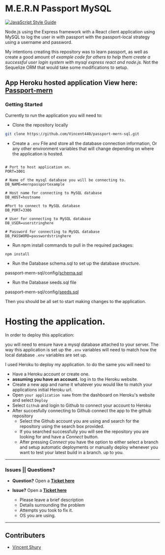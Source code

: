 # M.E.R.N Passport MySQL
[![JavaScript Style Guide](https://img.shields.io/badge/code_style-standard-brightgreen.svg)](https://standardjs.com)

Node.js using the Express framework with a React client application using MySQL to log the user in with passport with the passport-local strategy using a username and password. 

My intentions creating this repository was to learn passport, as well as create a good amount of _example code for others to help them create a successful user login system with mysql express react and node.js._
Not the Sequelize ORM that would take some modifications to setup.

__App Heroku hosted application View here: [Passport-mern](https://passport-mern.Herokuapp.com/)__
---

### Getting Started

Currently to run the application you will need to:

 * Clone the repository locally
```bash
git clone https://github.com/Vincent440/passport-mern-sql.git
```

* Create a `.env` File and store all the database connection information,
Or any other environment variables that will change depending on where the application is hosted. 
```env

# Port to host application on.
PORT=3001

# Name of the mysql database you will be connecting to.
DB_NAME=mernpassportexample

# Host name for connecting to MySQL database
DB_HOST=hostname

#Port to connect to MySQL database
DB_PORT=3306

# User for connecting to MySQL database
DB_USER=userstringhere

# Password for connecting to MySQL database
DB_PASSWORD=passwordstringhere

```

* Run npm install commands to pull in the required packages:
```bash
npm install
```

* Run the Database schema.sql to set up the database structure.

passport-mern-sql/config/[schema.sql](../config/schema.sql)

* Run the Database seeds.sql file

passport-mern-sql/config/[seeds.sql](../config/seeds.sql)

Then you should be all set to start making changes to the application. 

# Hosting the application.

In order to deploy this application:

you will need to ensure have a mysql database attached to your server. The way this application is set up the `.env` variables will need to match how the local database `.env` variables are set up. 

I used Heroku to deploy my application.
to do the same you will need to:
* Have a Heroku account or create one. 
* **assuming you have an account.** log in to the Heroku website.
* Create a new app and name it whatever you would like to match your applications initial Heroku url. 
* Open `your application name` from the dashboard on Heroku's website and select `Deploy`
* Select `Github` and login to Github to connect your account to Heroku
* After succesfully connecting to Github connect the app to the github repository
  * Select the Github account you are using and search for the repository using the search box provided.
  * If you searched successfully you will see the repository you are looking for and have a *Connect* button.
  * After pressing *Connect* you have the option to either select a branch and setup automatic deployments or manually deploy whenever you want to test your latest build in a branch. up to you. 
---
### Issues || Questions?
* **Question?** Open a **[Ticket here](https://github.com/Vincent440/passport-mern-sql/issues/new)**

* **Issue?** Open a **[Ticket here](https://github.com/Vincent440/passport-mern-sql/issues/new)**
  * Please leave a brief description
  * Details surrounding the problem
  * Attempts you took to fix it.
  * OS you are using.


---
## Contributers

* [Vincent Shury](https://vincent440.github.io/)